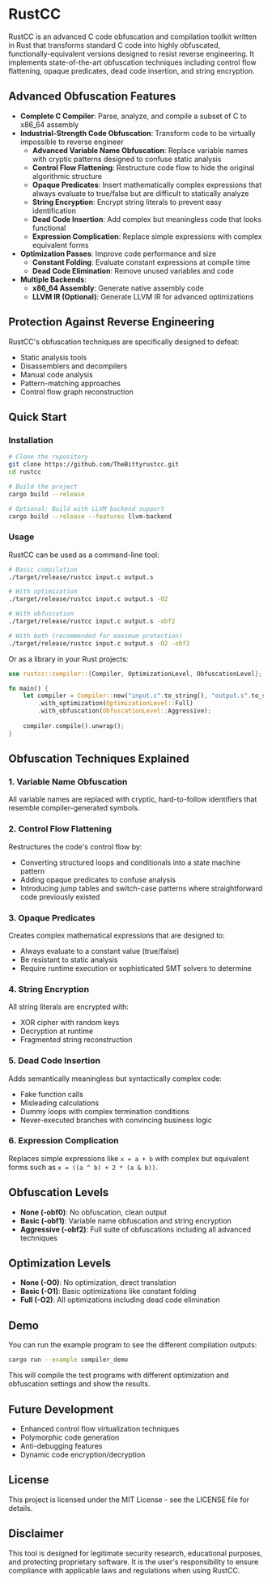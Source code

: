 # RustCC

RustCC is an advanced C code obfuscation and compilation toolkit written in Rust that transforms standard C code into highly obfuscated, functionally-equivalent versions designed to resist reverse engineering. It implements state-of-the-art obfuscation techniques including control flow flattening, opaque predicates, dead code insertion, and string encryption.

## Advanced Obfuscation Features

- **Complete C Compiler**: Parse, analyze, and compile a subset of C to x86_64 assembly
- **Industrial-Strength Code Obfuscation**: Transform code to be virtually impossible to reverse engineer
  - **Advanced Variable Name Obfuscation**: Replace variable names with cryptic patterns designed to confuse static analysis
  - **Control Flow Flattening**: Restructure code flow to hide the original algorithmic structure
  - **Opaque Predicates**: Insert mathematically complex expressions that always evaluate to true/false but are difficult to statically analyze
  - **String Encryption**: Encrypt string literals to prevent easy identification
  - **Dead Code Insertion**: Add complex but meaningless code that looks functional
  - **Expression Complication**: Replace simple expressions with complex equivalent forms
- **Optimization Passes**: Improve code performance and size
  - **Constant Folding**: Evaluate constant expressions at compile time
  - **Dead Code Elimination**: Remove unused variables and code
- **Multiple Backends**:
  - **x86_64 Assembly**: Generate native assembly code
  - **LLVM IR (Optional)**: Generate LLVM IR for advanced optimizations

## Protection Against Reverse Engineering

RustCC's obfuscation techniques are specifically designed to defeat:
- Static analysis tools
- Disassemblers and decompilers
- Manual code analysis
- Pattern-matching approaches
- Control flow graph reconstruction

## Quick Start

### Installation

```bash
# Clone the repository
git clone https://github.com/TheBittyrustcc.git
cd rustcc

# Build the project
cargo build --release

# Optional: Build with LLVM backend support
cargo build --release --features llvm-backend
```

### Usage

RustCC can be used as a command-line tool:

```bash
# Basic compilation
./target/release/rustcc input.c output.s

# With optimization
./target/release/rustcc input.c output.s -O2

# With obfuscation
./target/release/rustcc input.c output.s -obf2

# With both (recommended for maximum protection)
./target/release/rustcc input.c output.s -O2 -obf2
```

Or as a library in your Rust projects:

```rust
use rustcc::compiler::{Compiler, OptimizationLevel, ObfuscationLevel};

fn main() {
    let compiler = Compiler::new("input.c".to_string(), "output.s".to_string())
        .with_optimization(OptimizationLevel::Full)
        .with_obfuscation(ObfuscationLevel::Aggressive);
    
    compiler.compile().unwrap();
}
```

## Obfuscation Techniques Explained

### 1. Variable Name Obfuscation

All variable names are replaced with cryptic, hard-to-follow identifiers that resemble compiler-generated symbols.

### 2. Control Flow Flattening

Restructures the code's control flow by:
- Converting structured loops and conditionals into a state machine pattern
- Adding opaque predicates to confuse analysis
- Introducing jump tables and switch-case patterns where straightforward code previously existed

### 3. Opaque Predicates

Creates complex mathematical expressions that are designed to:
- Always evaluate to a constant value (true/false)
- Be resistant to static analysis
- Require runtime execution or sophisticated SMT solvers to determine

### 4. String Encryption

All string literals are encrypted with:
- XOR cipher with random keys
- Decryption at runtime
- Fragmented string reconstruction

### 5. Dead Code Insertion

Adds semantically meaningless but syntactically complex code:
- Fake function calls
- Misleading calculations
- Dummy loops with complex termination conditions
- Never-executed branches with convincing business logic

### 6. Expression Complication

Replaces simple expressions like `x = a + b` with complex but equivalent forms such as `x = ((a ^ b) + 2 * (a & b))`.

## Obfuscation Levels

- **None (-obf0)**: No obfuscation, clean output
- **Basic (-obf1)**: Variable name obfuscation and string encryption
- **Aggressive (-obf2)**: Full suite of obfuscations including all advanced techniques

## Optimization Levels

- **None (-O0)**: No optimization, direct translation
- **Basic (-O1)**: Basic optimizations like constant folding
- **Full (-O2)**: All optimizations including dead code elimination

## Demo

You can run the example program to see the different compilation outputs:

```bash
cargo run --example compiler_demo
```

This will compile the test programs with different optimization and obfuscation settings and show the results.

## Future Development

- Enhanced control flow virtualization techniques
- Polymorphic code generation
- Anti-debugging features
- Dynamic code encryption/decryption

## License

This project is licensed under the MIT License - see the LICENSE file for details.

## Disclaimer

This tool is designed for legitimate security research, educational purposes, and protecting proprietary software. It is the user's responsibility to ensure compliance with applicable laws and regulations when using RustCC.
